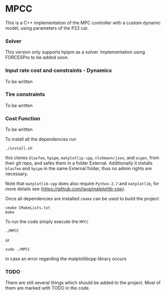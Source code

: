 # MPCC
This is a C++ implementation of the MPC controller with a custom dynamic model, using parameters of the P22 car.

### Solver
This version only supports hpipm as a solver. Implementation using FORCESPro to be added soon.

### Input rate cost and constraints - Dynamics
To be written

### Tire constraints
To be written

### Cost Function
To be written

To install all the dependencies run
```
./install.sh
```
this clones `blasfeo`, `hpipm`, `matplotlip-cpp`, `nlohmann/json`, and `eigen`, from their git repo, and safes them in a folder External. Additionally it installs `blasfeo` and `hpipm` in the same External folder, thus no admin rights are necessary.

Note that `matplotlib-cpp` does also require `Python-2.7` and `matplotlib`, for more details see (https://github.com/lava/matplotlib-cpp).

Once all dependencies are installed `cmake` can be used to build the project
```
cmake CMakeLists.txt
make
```
To run the code simply execute the `MPCC`
```
./MPCC
```
or 

```
sudo ./MPCC
```
in case an error regarding the matplotlibcpp library occurs

### TODO

There are still several things which should be added to the project. Most of them are marked with TODO in the code.
